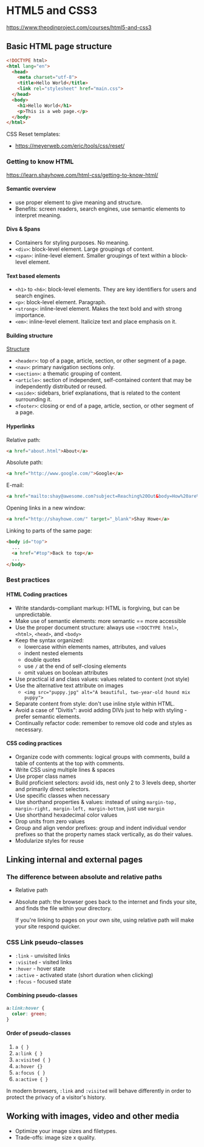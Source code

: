 # HTML5 and CSS3

https://www.theodinproject.com/courses/html5-and-css3

## Basic HTML page structure

```html
<!DOCTYPE html>
<html lang="en">
  <head>
    <meta charset="utf-8">
    <title>Hello World</title>
    <link rel="stylesheet" href="main.css">
  </head>
  <body>
    <h1>Hello World</h1>
    <p>This is a web page.</p>
  </body>
</html>
```

CSS Reset templates:
* https://meyerweb.com/eric/tools/css/reset/

### Getting to know HTML

https://learn.shayhowe.com/html-css/getting-to-know-html/

#### Semantic overview

* use proper element to give meaning and structure.
* Benefits: screen readers, search engines, use semantic elements to interpret meaning.

#### Divs & Spans

* Containers for styling purposes. No meaning.
* `<div>`: block-level element. Large groupings of content.
* `<span>`: inline-level element. Smaller groupings of text within a block-level element.

#### Text based elements

* `<h1>` to `<h6>`: block-level elements. They are key identifiers for users and search engines.
* `<p>`: block-level element. Paragraph.
* `<strong>`: inline-level element. Makes the text bold and with strong importance.
* `<em>`: inline-level element. Italicize text and place emphasis on it.

#### Building structure

[Structure](https://learn.shayhowe.com/assets/images/courses/html-css/getting-to-know-html/building-structure.png)

* `<header>`: top of a page, article, section, or other segment of a page.
* `<nav>`: primary navigation sections only.
* `<section>`: a thematic grouping of content.
* `<article>`: section of independent, self-contained content that may be independently distributed or reused.
* `<aside>`: sidebars, brief explanations, that is related to the content surrounding it.
* `<footer>`: closing or end of a page, article, section, or other segment of a page.

#### Hyperlinks

Relative path:
```html
<a href="about.html">About</a>
```

Absolute path:
```html
<a href="http://www.google.com/">Google</a>
```

E-mail:
```html
<a href="mailto:shay@awesome.com?subject=Reaching%20Out&body=How%20are%20you">Email Me</a>
```

Opening links in a new window:
```html
<a href="http://shayhowe.com/" target="_blank">Shay Howe</a>
```

Linking to parts of the same page:
```html
<body id="top">
  ...
  <a href="#top">Back to top</a>
  ...
</body>
```

### Best practices

#### HTML Coding practices

* Write standards-compliant markup: HTML is forgiving, but can be unpredictable.
* Make use of semantic elements: more semantic == more accessible
* Use the proper document structure: always use `<!DOCTYPE html>`, `<html>`, `<head>`, and `<body>`
* Keep the syntax organized:
  - lowercase within elements names, attributes, and values
  - indent nested elements
  - double quotes
  - use `/` at the end of self-closing elements
  - omit values on boolean attributes
* Use practical id and class values: values related to content (not style)
* Use the alternative text attribute on images
  - `<img src="puppy.jpg" alt="A beautiful, two-year-old hound mix puppy">`
* Separate content from style: don't use inline style within HTML.
* Avoid a case of "Divitis": avoid adding DIVs just to help with styling - prefer semantic elements.
* Continually refactor code: remember to remove old code and styles as necessary.

#### CSS coding practices

* Organize code with comments: logical groups with comments, build a table of contents at the top with comments.
* Write CSS using multiple lines & spaces
* Use proper class names
* Build proficient selectors: avoid ids, nest only 2 to 3 levels deep, shorter and primarily direct selectors.
* Use specific classes when necessary
* Use shorthand properties & values: instead of using `margin-top, margin-right, margin-left, margin-bottom`, just use `margin`
* Use shorthand hexadecimal color values
* Drop units from zero values
* Group and align vendor prefixes: group and indent individual vendor prefixes so that the property names stack vertically, as do their values.
* Modularize styles for reuse

## Linking internal and external pages

### The difference between absolute and relative paths

* Relative path
* Absolute path: the browser goes back to the internet and finds your site, and finds the file within your directory.

  If you're linking to pages on your own site, using relative path will make your site respond quicker.

### CSS Link pseudo-classes

* `:link` - unvisited links
* `:visited` - visited links
* `:hover` - hover state
* `:active` - activated state (short duration when clicking)
* `:focus` - focused state

#### Combining pseudo-classes

```css
a:link:hover {
  color: green;
}
```

#### Order of pseudo-classes

1. `a { }`
2. `a:link { }`
3. `a:visited { }`
4. `a:hover {}`
5. `a:focus { }`
6. `a:active { }`

In modern browsers, `:link` and `:visited` will behave differently in order to protect the privacy of a visitor's history.

## Working with images, video and other media

* Optimize your image sizes and filetypes.
* Trade-offs: image size x quality.
